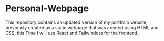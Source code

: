 # Personal-Webpage
This repository contains an updated version of my portfolio website, previously created as a static webpage that was created using HTML and CSS, this Time I will use React and Tailwindcss for the frontend. 
